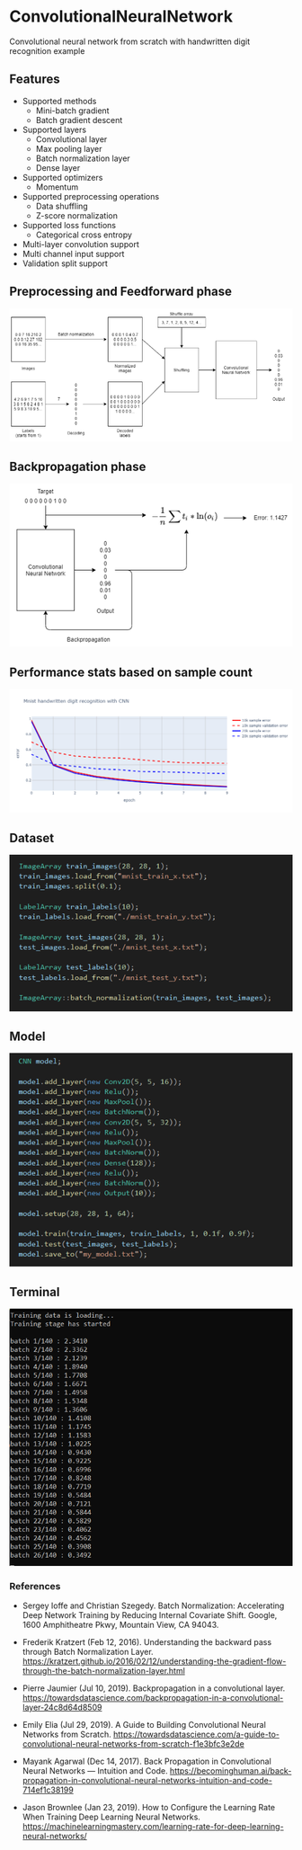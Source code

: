 # ConvolutionalNeuralNetwork
Convolutional neural network from scratch with handwritten digit recognition example

## Features

* Supported methods
  * Mini-batch gradient
  * Batch gradient descent
* Supported layers
  * Convolutional layer
  * Max pooling layer
  * Batch normalization layer
  * Dense layer
* Supported optimizers
  * Momentum
* Supported preprocessing operations
  * Data shuffling
  * Z-score normalization
* Supported loss functions
  * Categorical cross entropy
* Multi-layer convolution support
* Multi channel input support
* Validation split support

## Preprocessing and Feedforward phase

![alt text](github%20resource/feedforward.png)

## Backpropagation phase

![alt text](github%20resource/backpropagation.png)

## Performance stats based on sample count

![alt text](github%20resource/sample_count.png)

## Dataset

![alt text](github%20resource/data_init.png)

## Model

![alt text](github%20resource/model_init.png)

## Terminal

![alt text](github%20resource/terminal.png)

### References

* Sergey Ioffe and Christian Szegedy. Batch Normalization: Accelerating Deep Network Training by Reducing
Internal Covariate Shift. Google, 1600 Amphitheatre Pkwy, Mountain View, CA 94043.

* Frederik Kratzert (Feb 12, 2016). Understanding the backward pass through Batch Normalization Layer. 
https://kratzert.github.io/2016/02/12/understanding-the-gradient-flow-through-the-batch-normalization-layer.html

* Pierre Jaumier (Jul 10, 2019). Backpropagation in a convolutional layer.
https://towardsdatascience.com/backpropagation-in-a-convolutional-layer-24c8d64d8509

* Emily Elia (Jul 29, 2019). A Guide to Building Convolutional Neural Networks from Scratch.
https://towardsdatascience.com/a-guide-to-convolutional-neural-networks-from-scratch-f1e3bfc3e2de

* Mayank Agarwal (Dec 14, 2017). Back Propagation in Convolutional Neural Networks — Intuition and Code.
https://becominghuman.ai/back-propagation-in-convolutional-neural-networks-intuition-and-code-714ef1c38199

* Jason Brownlee (Jan 23, 2019). How to Configure the Learning Rate When Training Deep Learning Neural Networks.
https://machinelearningmastery.com/learning-rate-for-deep-learning-neural-networks/
